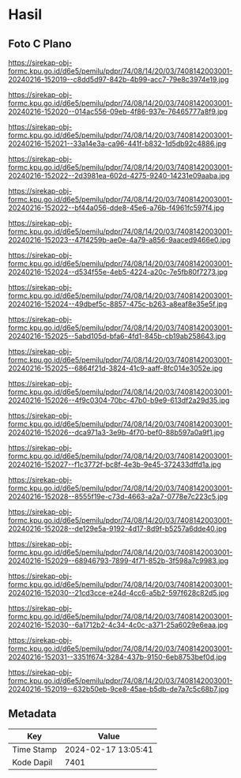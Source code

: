 # Hasil

## Foto C Plano

https://sirekap-obj-formc.kpu.go.id/d6e5/pemilu/pdpr/74/08/14/20/03/7408142003001-20240216-152019--c8dd5d97-842b-4b99-acc7-79e8c3974e19.jpg

https://sirekap-obj-formc.kpu.go.id/d6e5/pemilu/pdpr/74/08/14/20/03/7408142003001-20240216-152020--014ac556-09eb-4f86-937e-76465777a8f9.jpg

https://sirekap-obj-formc.kpu.go.id/d6e5/pemilu/pdpr/74/08/14/20/03/7408142003001-20240216-152021--33a14e3a-ca96-441f-b832-1d5db92c4886.jpg

https://sirekap-obj-formc.kpu.go.id/d6e5/pemilu/pdpr/74/08/14/20/03/7408142003001-20240216-152022--2d3981ea-602d-4275-9240-14231e09aaba.jpg

https://sirekap-obj-formc.kpu.go.id/d6e5/pemilu/pdpr/74/08/14/20/03/7408142003001-20240216-152022--bf44a056-dde8-45e6-a76b-f4961fc597f4.jpg

https://sirekap-obj-formc.kpu.go.id/d6e5/pemilu/pdpr/74/08/14/20/03/7408142003001-20240216-152023--47f4259b-ae0e-4a79-a856-9aaced9466e0.jpg

https://sirekap-obj-formc.kpu.go.id/d6e5/pemilu/pdpr/74/08/14/20/03/7408142003001-20240216-152024--d534f55e-4eb5-4224-a20c-7e5fb80f7273.jpg

https://sirekap-obj-formc.kpu.go.id/d6e5/pemilu/pdpr/74/08/14/20/03/7408142003001-20240216-152024--49dbef5c-8857-475c-b263-a8eaf8e35e5f.jpg

https://sirekap-obj-formc.kpu.go.id/d6e5/pemilu/pdpr/74/08/14/20/03/7408142003001-20240216-152025--5abd105d-bfa6-4fd1-845b-cb19ab258643.jpg

https://sirekap-obj-formc.kpu.go.id/d6e5/pemilu/pdpr/74/08/14/20/03/7408142003001-20240216-152025--6864f21d-3824-41c9-aaff-8fc014e3052e.jpg

https://sirekap-obj-formc.kpu.go.id/d6e5/pemilu/pdpr/74/08/14/20/03/7408142003001-20240216-152026--4f9c0304-70bc-47b0-b9e9-613df2a29d35.jpg

https://sirekap-obj-formc.kpu.go.id/d6e5/pemilu/pdpr/74/08/14/20/03/7408142003001-20240216-152026--dca971a3-3e9b-4f70-bef0-88b597a0a9f1.jpg

https://sirekap-obj-formc.kpu.go.id/d6e5/pemilu/pdpr/74/08/14/20/03/7408142003001-20240216-152027--f1c3772f-bc8f-4e3b-9e45-372433dffd1a.jpg

https://sirekap-obj-formc.kpu.go.id/d6e5/pemilu/pdpr/74/08/14/20/03/7408142003001-20240216-152028--8555f19e-c73d-4663-a2a7-0778e7c223c5.jpg

https://sirekap-obj-formc.kpu.go.id/d6e5/pemilu/pdpr/74/08/14/20/03/7408142003001-20240216-152028--de129e5a-9192-4d17-8d9f-b5257a6dde40.jpg

https://sirekap-obj-formc.kpu.go.id/d6e5/pemilu/pdpr/74/08/14/20/03/7408142003001-20240216-152029--68946793-7899-4f71-852b-3f598a7c9983.jpg

https://sirekap-obj-formc.kpu.go.id/d6e5/pemilu/pdpr/74/08/14/20/03/7408142003001-20240216-152030--21cd3cce-e24d-4cc6-a5b2-597f628c82d5.jpg

https://sirekap-obj-formc.kpu.go.id/d6e5/pemilu/pdpr/74/08/14/20/03/7408142003001-20240216-152030--6a1712b2-4c34-4c0c-a371-25a6029e6eaa.jpg

https://sirekap-obj-formc.kpu.go.id/d6e5/pemilu/pdpr/74/08/14/20/03/7408142003001-20240216-152031--3351f674-3284-437b-9150-6eb8753bef0d.jpg

https://sirekap-obj-formc.kpu.go.id/d6e5/pemilu/pdpr/74/08/14/20/03/7408142003001-20240216-152019--632b50eb-9ce8-45ae-b5db-de7a7c5c68b7.jpg


## Metadata

| Key        | Value               |
| ---------- | ------------------- |
| Time Stamp | 2024-02-17 13:05:41 |
| Kode Dapil | 7401                |



